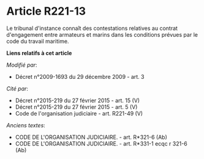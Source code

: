 # Article R221-13

Le tribunal d'instance connaît des contestations relatives au contrat d'engagement entre armateurs et marins dans les
conditions prévues par le code du travail maritime.

**Liens relatifs à cet article**

_Modifié par_:

  - Décret n°2009-1693 du 29 décembre 2009 - art. 3

_Cité par_:

  - Décret n°2015-219 du 27 février 2015 - art. 15 (V)
  - Décret n°2015-219 du 27 février 2015 - art. 5 (V)
  - Code de l'organisation judiciaire - art. R221-49 (V)

_Anciens textes_:

  - CODE DE L'ORGANISATION JUDICIAIRE. - art. R*321-6 (Ab)
  - CODE DE L'ORGANISATION JUDICIAIRE. - art. R*331-1 ecqc r 321-6 (Ab)
